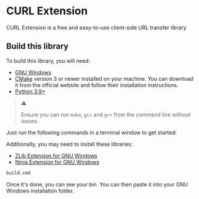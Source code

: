 # CURL Extension

CURL Extension is a free and easy-to-use client-side URL transfer library

## Build this library

To build this library, you will need:

* [GNU Windows](https://github.com/tfslabs/gnu-windows)
* [CMake](https://www.cmake.org/) version 3 or newer installed on your machine. You can download it from the official website and follow their installation instructions.
* [Python 3.9+](https://python.org)

> :warning:
>
> Ensure you can run `make`, `gcc`  and `g++` from the command line without issues.

Just run the  following commands in a terminal window to get started:

Additionally, you may need to install these libraries:

* [ZLib Extension for GNU Windows](https://github.com/tfslabs/zlib-gnu-windows)
* [Ninja Extension for GNU Windows](https://github.com/tfslabs/meson-ninja-gnu-windows)

```cmd
build.cmd
```

Once it's done, you can see your bin. You can then paste it into your GNU Windows installation folder.
